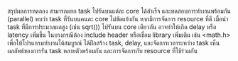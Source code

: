 สรุปผลการทดลอง
สามารถแยก task ไปรันบนแต่ละ core ได้สำเร็จ และทดสอบการทำงานพร้อมกัน (parallel)
พบว่า task ที่รันบนคนละ core ไม่ขัดแย้งกัน หากมีการจัดการ resource ที่ดี
เมื่อนำ task ที่มีการประมวลผลสูง (เช่น sqrt()) ไปรันบน core เดียวกัน อาจทำให้เกิด delay หรือ latency เพิ่มขึ้น
ในบางกรณีต้อง include header หรือเชื่อม library เพิ่มเติม เช่น <math.h> เพื่อให้โปรแกรมทำงานได้สมบูรณ์
ได้ฝึกสร้าง task, delay, และจัดการเวลาระหว่าง task เห็นผลลัพธ์ของการรัน task หลายตัวพร้อมกัน และการจัดการกับ resource ที่ใช้ร่วมกัน
